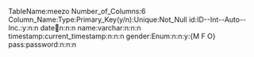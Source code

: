 TableName:meezo
Number_of_Columns:6
Column_Name:Type:Primary_Key(y/n):Unique:Not_Null
id:ID--Int--Auto--Inc.:y:n:n
date:date:n:n:n
name:varchar:n:n:n
timestamp:current_timestamp:n:n:n
gender:Enum:n:n:y:{M F O}
pass:password:n:n:n